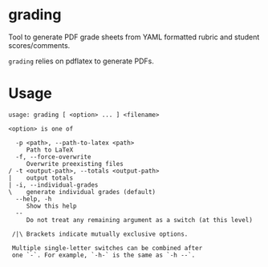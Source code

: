 # grading
Tool to generate PDF grade sheets from YAML formatted rubric and student scores/comments.

`grading` relies on pdflatex to generate PDFs.

# Usage

```
usage: grading [ <option> ... ] <filename>

<option> is one of

  -p <path>, --path-to-latex <path>
     Path to LaTeX
  -f, --force-overwrite
     Overwrite preexisting files
/ -t <output-path>, --totals <output-path>
|    output totals
| -i, --individual-grades
\    generate individual grades (default)
  --help, -h
     Show this help
  --
     Do not treat any remaining argument as a switch (at this level)

 /|\ Brackets indicate mutually exclusive options.

 Multiple single-letter switches can be combined after
 one `-`. For example, `-h-` is the same as `-h --`.
 ```
